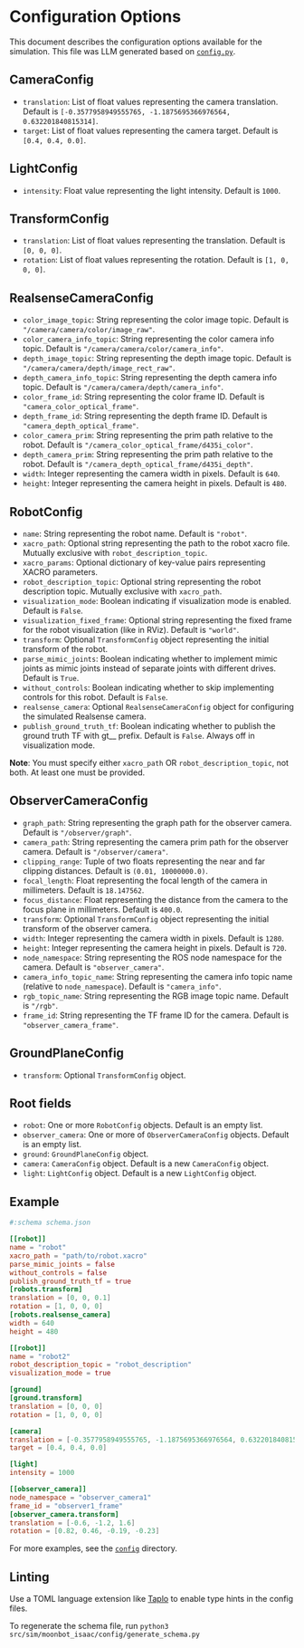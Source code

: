 # Configuration Options

This document describes the configuration options available for the simulation. This file was LLM generated based on [`config.py`](./environments/config.py).

## CameraConfig

- `translation`: List of float values representing the camera translation. Default is `[-0.3577958949555765, -1.1875695366976564, 0.632201840815314]`.
- `target`: List of float values representing the camera target. Default is `[0.4, 0.4, 0.0]`.

## LightConfig

- `intensity`: Float value representing the light intensity. Default is `1000`.

## TransformConfig

- `translation`: List of float values representing the translation. Default is `[0, 0, 0]`.
- `rotation`: List of float values representing the rotation. Default is `[1, 0, 0, 0]`.

## RealsenseCameraConfig

- `color_image_topic`: String representing the color image topic. Default is `"/camera/camera/color/image_raw"`.
- `color_camera_info_topic`: String representing the color camera info topic. Default is `"/camera/camera/color/camera_info"`.
- `depth_image_topic`: String representing the depth image topic. Default is `"/camera/camera/depth/image_rect_raw"`.
- `depth_camera_info_topic`: String representing the depth camera info topic. Default is `"/camera/camera/depth/camera_info"`.
- `color_frame_id`: String representing the color frame ID. Default is `"camera_color_optical_frame"`.
- `depth_frame_id`: String representing the depth frame ID. Default is `"camera_depth_optical_frame"`.
- `color_camera_prim`: String representing the prim path relative to the robot. Default is `"/camera_color_optical_frame/d435i_color"`.
- `depth_camera_prim`: String representing the prim path relative to the robot. Default is `"/camera_depth_optical_frame/d435i_depth"`.
- `width`: Integer representing the camera width in pixels. Default is `640`.
- `height`: Integer representing the camera height in pixels. Default is `480`.

## RobotConfig

- `name`: String representing the robot name. Default is `"robot"`.
- `xacro_path`: Optional string representing the path to the robot xacro file. Mutually exclusive with `robot_description_topic`.
- `xacro_params`: Optional dictionary of key-value pairs representing XACRO parameters.
- `robot_description_topic`: Optional string representing the robot description topic. Mutually exclusive with `xacro_path`.
- `visualization_mode`: Boolean indicating if visualization mode is enabled. Default is `False`.
- `visualization_fixed_frame`: Optional string representing the fixed frame for the robot visualization (like in RViz). Default is `"world"`.
- `transform`: Optional `TransformConfig` object representing the initial transform of the robot.
- `parse_mimic_joints`: Boolean indicating whether to implement mimic joints as mimic joints instead of separate joints with different drives. Default is `True`.
- `without_controls`: Boolean indicating whether to skip implementing controls for this robot. Default is `False`.
- `realsense_camera`: Optional `RealsenseCameraConfig` object for configuring the simulated Realsense camera.
- `publish_ground_truth_tf`: Boolean indicating whether to publish the ground truth TF with gt__ prefix. Default is `False`. Always off in visualization mode.

**Note**: You must specify either `xacro_path` OR `robot_description_topic`, not both. At least one must be provided.

## ObserverCameraConfig

- `graph_path`: String representing the graph path for the observer camera. Default is `"/observer/graph"`.
- `camera_path`: String representing the camera prim path for the observer camera. Default is `"/observer/camera"`.
- `clipping_range`: Tuple of two floats representing the near and far clipping distances. Default is `(0.01, 10000000.0)`.
- `focal_length`: Float representing the focal length of the camera in millimeters. Default is `18.147562`.
- `focus_distance`: Float representing the distance from the camera to the focus plane in millimeters. Default is `400.0`.
- `transform`: Optional `TransformConfig` object representing the initial transform of the observer camera.
- `width`: Integer representing the camera width in pixels. Default is `1280`.
- `height`: Integer representing the camera height in pixels. Default is `720`.
- `node_namespace`: String representing the ROS node namespace for the camera. Default is `"observer_camera"`.
- `camera_info_topic_name`: String representing the camera info topic name (relative to `node_namespace`). Default is `"camera_info"`.
- `rgb_topic_name`: String representing the RGB image topic name. Default is `"/rgb"`.
- `frame_id`: String representing the TF frame ID for the camera. Default is `"observer_camera_frame"`.

## GroundPlaneConfig

- `transform`: Optional `TransformConfig` object.

## Root fields

- `robot`: One or more `RobotConfig` objects. Default is an empty list.
- `observer_camera`: One or more of `ObserverCameraConfig` objects. Default is an empty list.
- `ground`: `GroundPlaneConfig` object.
- `camera`: `CameraConfig` object. Default is a new `CameraConfig` object.
- `light`: `LightConfig` object. Default is a new `LightConfig` object.

## Example

```toml
#:schema schema.json

[[robot]]
name = "robot"
xacro_path = "path/to/robot.xacro"
parse_mimic_joints = false
without_controls = false
publish_ground_truth_tf = true
[robots.transform]
translation = [0, 0, 0.1]
rotation = [1, 0, 0, 0]
[robots.realsense_camera]
width = 640
height = 480

[[robot]]
name = "robot2"
robot_description_topic = "robot_description"
visualization_mode = true

[ground]
[ground.transform]
translation = [0, 0, 0]
rotation = [1, 0, 0, 0]

[camera]
translation = [-0.3577958949555765, -1.1875695366976564, 0.632201840815314]
target = [0.4, 0.4, 0.0]

[light]
intensity = 1000

[[observer_camera]]
node_namespace = "observer_camera1"
frame_id = "observer1_frame"
[observer_camera.transform]
translation = [-0.6, -1.2, 1.6]
rotation = [0.82, 0.46, -0.19, -0.23]

```

For more examples, see the [`config`](./config/example.toml) directory.

## Linting

Use a TOML language extension like [Taplo](https://marketplace.visualstudio.com/items?itemName=tamasfe.even-better-toml) to enable type hints in the config files.

To regenerate the schema file, run `python3 src/sim/moonbot_isaac/config/generate_schema.py`

